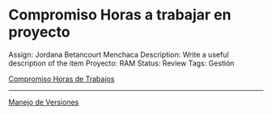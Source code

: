 # Compromiso Horas a trabajar en proyecto

Assign: Jordana Betancourt Menchaca
Description: Write a useful description of the item
Proyecto: RAM
Status: Review
Tags: Gestión

[Compromiso Horas de Trabajos](https://docs.google.com/document/d/1Cm_L731Q-qedDNed79F-2EhqjF3Fbp7v/edit?usp=sharing&ouid=110807911015810754890&rtpof=true&sd=true)

---

[Manejo de Versiones](Compromiso%20Horas%20a%20trabajar%20en%20proyecto%208df5b954c4f94e7f897159154ce46402/Manejo%20de%20Versiones%20b0d7bdb7e5424fe69b2a6b34e37afa61.md)